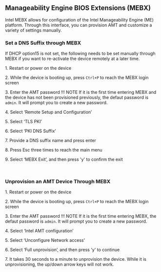## Manageability Engine BIOS Extensions (MEBX)

Intel MEBX allows for configuration of the Intel Manageability Engine (ME) platform. Through this interface, you can provision AMT and customize a variety of settings manually.

### Set a DNS Suffix through MEBX
If DHCP option15 is not set, the following needs to be set manually through MEBX if you want to re-activate the device remotely at a later time.

1\. Restart or power on the device 

2\. While the device is booting up, press `Ctrl+P` to reach the MEBX login screen 

3\. Enter the AMT password
!!! NOTE
    If it is the first time entering MEBX and the device has not been provisioned previously, the defaut password is `admin`. It will prompt you to create a new password.

4\. Select ‘Remote Setup and Configuration’ 

5\. Select ‘TLS PKI’ 

6\. Select ‘PKI DNS Suffix’ 

7\. Provide a DNS suffix name and press enter 

8\. Press Esc three times to reach the main menu

9\. Select ‘MEBX Exit’, and then press 'y' to confirm the exit 

<br>

### Unprovision an AMT Device Through MEBX

1\. Restart or power on the device 

2\. While the device is booting up, press `Ctrl+P` to reach the MEBX login screen 

3\. Enter the AMT password
!!! NOTE
    If it is the first time entering MEBX, the defaut password is `admin`. It will prompt you to create a new password.

4\. Select ‘Intel AMT configuration’ 

5\. Select ‘Unconfigure Network access’ 

6\. Select ‘Full unprovision’, and then press 'y' to continue 

7\. It takes 30 seconds to a minute to unprovision the device. While it is unprovisioning, the up/down arrow keys will not work.



<!-- ## How to Unprovision an AMT Device through MeshCMD

1. Download meshcmd from [here](https://www.meshcommander.com/meshcommander/meshcmd)

2. In Command Prompt as Administrator, browse to the directory with `meshcmd`

3. Run the following command:
   ```
   meshcmd amtacmdeactivate --type full --password [your-amt-password]
   ```

If DHCP option15 is not set, the DNS suffix needs to be set manually through MEBX if you want to re-activate the device remotely at a later time. See steps in 'Setting DNS Suffix through MEBX' section above. -->
